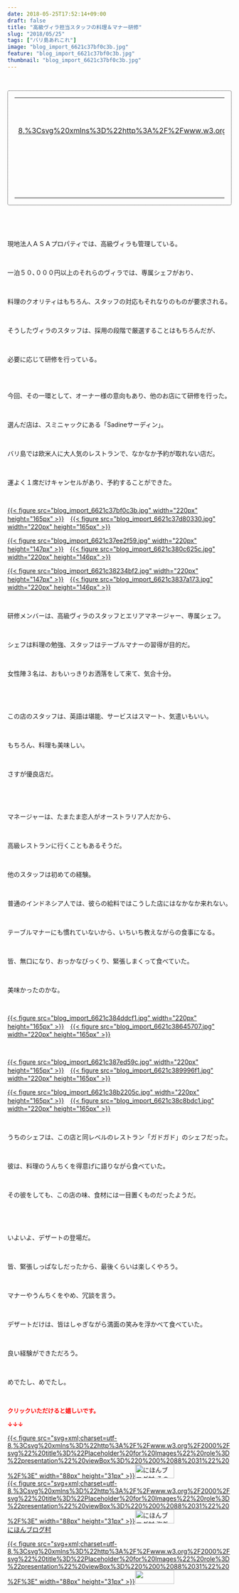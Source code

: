 ```yaml
---
date: 2018-05-25T17:52:14+09:00
draft: false
title: "高級ヴィラ担当スタッフの料理＆マナー研修"
slug: "2018/05/25"
tags: ["バリ島あれこれ"]
image: "blog_import_6621c37bf0c3b.jpg"
feature: "blog_import_6621c37bf0c3b.jpg"
thumbnail: "blog_import_6621c37bf0c3b.jpg"
---
```

<p> </p><div contenteditable="false" style="padding: 15px; border-radius: 4px; border: 1px dotted currentColor; border-image: none;"><table border="0" cellpadding="0" cellspacing="0" style="margin: 0px; table-layout: fixed;" width="100%">	<tbody width="100%">		<tr>			<td aligin="center" style="vertical-align: middle;" width="95"><span style="text-align: center; display: block;"><a href="affiliate.do?affiliateId=37308017" alt0="BlogAffiliate" target="_blank" rel="nofollow">{{< figure src="svg+xml;charset=utf-8,%3Csvg%20xmlns%3D%22http%3A%2F%2Fwww.w3.org%2F2000%2Fsvg%22%20title%3D%22Placeholder%20for%20Images%22%20role%3D%22presentation%22%20viewBox%3D%220%200%201%201%22%20%2F%3E"  >}}<noscript><img alt="稼げる人の常識、稼げない人の常識" border="0" data-img="affiliate" src="https://images-fe.ssl-images-amazon.com/images/I/51Ft8zEBpkL._SL160_.jpg" style="margin: 0px; vertical-align: middle; max-width: 95px;"></noscript></a></span></td>			<td style="line-height: 1.5; padding-left: 15px; vertical-align: middle;"><a href="affiliate.do?affiliateId=37308017" alt0="BlogAffiliate" target="_blank" rel="nofollow">稼げる人の常識、稼げない人の常識</a>			<div style="padding: 3px 0px;">1,200円</div>			<div style="font-size: 0.83em;">Amazon</div></td>		</tr>	</tbody></table></div><p> </p><p> </p><p>現地法人ＡＳＡプロパティでは、高級ヴィラも管理している。</p><p> </p><p>一泊５０､０００円以上のそれらのヴィラでは、専属シェフがおり、</p><p> </p><p>料理のクオリティはもちろん、スタッフの対応もそれなりのものが要求される。</p><p> </p><p>そうしたヴィラのスタッフは、採用の段階で厳選することはもちろんだが、</p><p> </p><p>必要に応じて研修を行っている。</p><p> </p><p><br/>今回、その一環として、オーナー様の意向もあり、他のお店にて研修を行った。</p><p> </p><p>選んだ店は、スミニャックにある「Sadineサーディン」。</p><p> </p><p>バリ島では欧米人に大人気のレストランで、なかなか予約が取れない店だ。</p><p> </p><p>運よく１席だけキャンセルがあり、予約することができた。</p><p> </p><p><a href="blog_import_6621c37bf0c3b.jpg">{{< figure src="blog_import_6621c37bf0c3b.jpg" width="220px" height="165px" >}}</a>　<a href="blog_import_6621c37d80330.jpg">{{< figure src="blog_import_6621c37d80330.jpg" width="220px" height="165px" >}}</a></p><p><a href="blog_import_6621c37ee2f59.jpg">{{< figure src="blog_import_6621c37ee2f59.jpg" width="220px" height="147px" >}}</a>　<a href="blog_import_6621c380c625c.jpg">{{< figure src="blog_import_6621c380c625c.jpg" width="220px" height="146px" >}}</a></p><p><a href="blog_import_6621c38234bf2.jpg">{{< figure src="blog_import_6621c38234bf2.jpg" width="220px" height="147px" >}}</a>　<a href="blog_import_6621c3837a173.jpg">{{< figure src="blog_import_6621c3837a173.jpg" width="220px" height="146px" >}}</a></p><p> </p><p>研修メンバーは、高級ヴィラのスタッフとエリアマネージャー、専属シェフ。</p><p> </p><p>シェフは料理の勉強、スタッフはテーブルマナーの習得が目的だ。</p><p> </p><p>女性陣３名は、おもいっきりお洒落をして来て、気合十分。</p><p> </p><p> </p><p>この店のスタッフは、英語は堪能、サービスはスマート、気遣いもいい。</p><p> </p><p>もちろん、料理も美味しい。</p><p> </p><p>さすが優良店だ。</p><p> </p><p> </p><p>マネージャーは、たまたま恋人がオーストラリア人だから、</p><p> </p><p>高級レストランに行くこともあるそうだ。</p><p> </p><p>他のスタッフは初めての経験。</p><p> </p><p>普通のインドネシア人では、彼らの給料ではこうした店にはなかなか来れない。</p><p> </p><p>テーブルマナーにも慣れていないから、いちいち教えながらの食事になる。</p><p> </p><p>皆、無口になり、おっかなびっくり、緊張しまくって食べていた。</p><p> </p><p>美味かったのかな。</p><p> </p><p><a href="blog_import_6621c384ddcf1.jpg">{{< figure src="blog_import_6621c384ddcf1.jpg" width="220px" height="165px" >}}</a>　<a href="blog_import_6621c38645707.jpg">{{< figure src="blog_import_6621c38645707.jpg" width="220px" height="165px" >}}</a></p><p> </p><p><a href="blog_import_6621c387ed59c.jpg">{{< figure src="blog_import_6621c387ed59c.jpg" width="220px" height="165px" >}}</a>　<a href="blog_import_6621c389996f1.jpg">{{< figure src="blog_import_6621c389996f1.jpg" width="220px" height="165px" >}}</a></p><p><a href="blog_import_6621c38b2205c.jpg">{{< figure src="blog_import_6621c38b2205c.jpg" width="220px" height="165px" >}}</a>　<a href="blog_import_6621c38c8bdc1.jpg">{{< figure src="blog_import_6621c38c8bdc1.jpg" width="220px" height="165px" >}}</a></p><p> </p><p>うちのシェフは、この店と同レベルのレストラン「ガドガド」のシェフだった。</p><p> </p><p>彼は、料理のうんちくを得意げに語りながら食べていた。</p><p> </p><p>その彼をしても、この店の味、食材には一目置くものだったようだ。</p><p> </p><p> </p><p>いよいよ、デザートの登場だ。</p><p> </p><p>皆、緊張しっぱなしだったから、最後くらいは楽しくやろう。</p><p> </p><p>マナーやうんちくをやめ、冗談を言う。</p><p> </p><p>デザートだけは、皆はしゃぎながら満面の笑みを浮かべて食べていた。</p><p> </p><p>良い経験ができただろう。</p><p> </p><p>めでたし、めでたし。</p><p> </p><p><font color="#ff0000" size="2"><strong>クリックいただけると嬉しいです。</strong></font></p><p><font color="#ff0000" size="2"><strong>↓↓↓</strong></font></p><p><a href="ranking.html?p_cid=01260127" id="&amp;blogmura_banner" target="_blank">{{< figure src="svg+xml;charset=utf-8,%3Csvg%20xmlns%3D%22http%3A%2F%2Fwww.w3.org%2F2000%2Fsvg%22%20title%3D%22Placeholder%20for%20Images%22%20role%3D%22presentation%22%20viewBox%3D%220%200%2088%2031%22%20%2F%3E" width="88px" height="31px" >}}<noscript><img alt="にほんブログ村 その他生活ブログ 不動産投資へ" border="0" height="31" src="https://img-proxy.blog-video.jp/images?url=http%3A%2F%2Flife.blogmura.com%2Fhudousantoushi%2Fimg%2Fhudousantoushi88_31.gif" width="88"></noscript></a><br/><a href="ranking.html?p_cid=01260127" target="_blank">{{< figure src="svg+xml;charset=utf-8,%3Csvg%20xmlns%3D%22http%3A%2F%2Fwww.w3.org%2F2000%2Fsvg%22%20title%3D%22Placeholder%20for%20Images%22%20role%3D%22presentation%22%20viewBox%3D%220%200%2088%2031%22%20%2F%3E" width="88px" height="31px" >}}<noscript><img alt="にほんブログ村 海外生活ブログ バリ島情報へ" border="0" height="31" src="https://img-proxy.blog-video.jp/images?url=http%3A%2F%2Foverseas.blogmura.com%2Fbali%2Fimg%2Fbali88_31.gif" width="88"></noscript></a><br/><a href="ranking.html?p_cid=01260127" target="_blank">にほんブログ村</a></p><p><a href="link.php?1804582" title="人気ブログランキングへ">{{< figure src="svg+xml;charset=utf-8,%3Csvg%20xmlns%3D%22http%3A%2F%2Fwww.w3.org%2F2000%2Fsvg%22%20title%3D%22Placeholder%20for%20Images%22%20role%3D%22presentation%22%20viewBox%3D%220%200%2088%2031%22%20%2F%3E" width="88px" height="31px" >}}<noscript><img border="0" height="31" src="https://blog.with2.net/img/banner/banner_22.gif" width="88"></noscript></a></p><p> </p>

